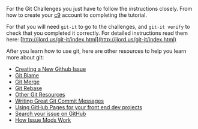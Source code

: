For the Git Challenges you just have to follow the instructions closely. From how to create your [c9](http://c9.io/) account to completing the tutorial.

For that you will need `git-it` to go to the challenges, and `git-it verify` to check that you completed it correctly. For detailed instructions read them here: [http://jlord.us/git-it/index.html](http://jlord.us/git-it/index.html)

After you learn how to use git, here are other resources to help you learn more about git:

- [Creating a New Github Issue](Creating-a-New-Github-Issue)
- [Git Blame](Git-Blame)
- [Git Merge](Git-Merge)
- [Git Rebase](Git-Rebase)
- [Other Git Resources](Git-Resources)
- [Writing Great Git Commit Messages](Git-Commit-Message)
- [Using GitHub Pages for your front end dev projects](Using-Github-Pages-for-your-front-end-development-projects)
- [Search your issue on GitHub](Searching-for-Your-Issue-on-Github)
- [How Issue Mods Work](How-GitHub-Issue-Moderators-AKA-Issue-Mods-Work)
